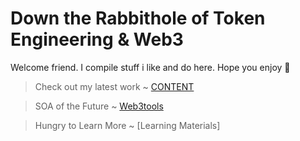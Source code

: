 # Down the Rabbithole of Token Engineering & Web3

Welcome friend. I compile stuff i like and do here. Hope you enjoy 💙

> Check out my latest work ~ [CONTENT](https://github.com/curiousrabbit-eth/TokenEngineering/blob/main/CONTENT.md)

> SOA of the Future ~ [Web3tools](https://github.com/curiousrabbit-eth/TokenEngineering/blob/main/Web3%20Applications.md)

> Hungry to Learn More ~ [Learning Materials]
